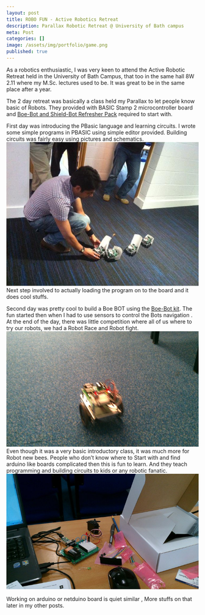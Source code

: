 ```yaml
---
layout: post
title: ROBO FUN - Active Robotics Retreat 
description: Parallax Robotic Retreat @ University of Bath campus 
meta: Post
categories: []
image: /assets/img/portfolio/game.png
published: true
---
```



<p class="type--big">As a robotics enthusiastic, I was very keen to attend the Active Robotic Retreat held in the University of Bath Campus, that too in the same hall 8W 2.11 where my M.Sc. lectures used to be.  It was great to be in the same place after a year.</p>

The 2 day retreat was basically a class held my Parallax  to let people know basic of Robots. They provided with BASIC Stamp 2 microcontroller board and [Boe-Bot and Shield-Bot Refresher Pack]( https://www.parallax.com/product/572-28132) required to start with.

First day was introducing the PBasic language and learning circuits. I wrote some simple programs in PBASIC using simple editor provided.  Building circuits was fairly easy using pictures and schematics.
![Kit](/assets/img/blog-img/ROBO-FUN-IMG3.jpg)
Next step involved to actually loading the program on to the board and it does cool stuffs.


Second day was pretty cool to build a Boe BOT using the [Boe-Bot kit]( https://www.parallax.com/product/28132). The fun started then when I had to use sensors to control the Bots navigation . 
At the end of the day, there was little competition where all of us where to try our robots, we had a Robot Race and Robot fight.  
![Kit](/assets/img/blog-img/ROBO-FUN-IMG2.jpg)
Even though it was a very basic introductory class, it was much more for Robot new bees. People who don’t know where to Start with and find arduino like boards complicated then this is fun to learn. And they teach programming and building circuits to kids or any robotic fanatic.
![Kit](/assets/img/blog-img/ROBO-FUN-IMG1.jpg)
<p>Working on arduino or netduino board is quiet similar , More stuffs on that later in my other posts. </p>
